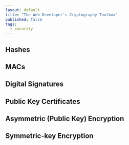 ```yaml
---
layout: default
title: "The Web Developer's Cryptography Toolbox"
published: false
tags:
  - security
---
```




## Hashes

## MACs

## Digital Signatures

## Public Key Certificates

## Asymmetric (Public Key) Encryption

## Symmetric-key Encryption
